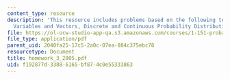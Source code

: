 ```yaml
---
content_type: resource
description: 'This resource includes problems based on the following topics: Random
  Variables and Vectors, Discrete and Continuous Probability Distributions.'
file: https://ol-ocw-studio-app-qa.s3.amazonaws.com/courses/1-151-probability-and-statistics-in-engineering-spring-2005/f192877d33886165bf874c0e55333863_homework_3_2005.pdf
file_type: application/pdf
parent_uid: 2040fa25-17c5-2a0c-07ea-884c375ebc78
resourcetype: Document
title: homework_3_2005.pdf
uid: f192877d-3388-6165-bf87-4c0e55333863
---
```


